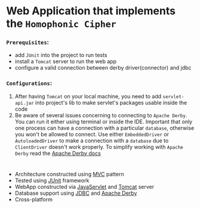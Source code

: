 [MVC]: https://en.wikipedia.org/wiki/Model%E2%80%93view%E2%80%93controller
[JUnit]: https://junit.org/junit5/
[JavaServlet]:https://docs.oracle.com/javaee/7/api/javax/servlet/Servlet.html
[JDBC]:https://docs.oracle.com/javase/tutorial/jdbc/basics/index.html
[Apache Derby]:https://db.apache.org/derby/
[Tomcat]:https://tomcat.apache.org/
[Apache Derby docs]:https://db.apache.org/derby/docs/10.15/getstart/getstartderby.pdf

# Web Application that implements the `Homophonic Cipher`

### `Prerequisites`: 
- add `JUnit` into the project to run tests
- install a `Tomcat` server to run the web app
- configure a valid connection between derby driver(connector) and jdbc

### `Configurations`:
1. After having `Tomcat` on your local machine, you need to add `servlet-api.jar` into project's lib to make servlet's packages usable inside the code
2. Be aware of several issues concerning to connecting to `Apache Derby`. You can run it either using terminal or inside the IDE. Important that only one process can have a connection with a particular `database`, otherwise you won't be allowed to connect. Use either `EmbeddedDriver` or `AutoloadedDriver` to make a connection with a `database` due to `ClientDriver` doesn't work properly. To simplify working with `Apache Derby` read the [Apache Derby docs]



#
* Architecture constructed using [MVC] pattern
* Tested using [JUnit] framework
* WebApp constructed via [JavaServlet] and [Tomcat] server
* Database support using [JDBC] and [Apache Derby]
* Cross-platform